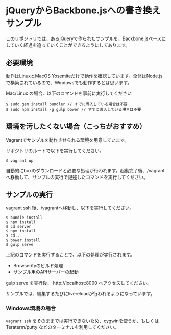 # jQueryからBackbone.jsへの書き換えサンプル #
このリポジトリでは、あるjQueryで作られたサンプルを、Backbone.jsベースにしていく経過を追っていくことができるようにしてあります。

## 必要環境 ##
動作はLinuxとMacOS Yosemiteだけで動作を確認しています。全体はNode.jsで構築されているので、Windowsでも動作するとは思います。

Mac/Linux の場合、以下のコマンドを事前に実行してください

```
$ sudo gem install bundler // すでに導入している場合は不要
$ sudo npm install -g gulp bower // すでに導入している場合は不要
```

## 環境を汚したくない場合（こっちがおすすめ） ##
Vagrantでサンプルを動作させられる環境を用意しています。

リポジトリのルートで以下を実行してください。

```
$ vagrant up
```

自動的にboxのダウンロードと必要な処理が行われます。起動完了後、/vagrantへ移動して、サンプルの実行で記述したコマンドを実行してください。

## サンプルの実行 ##
vagrant ssh 後、/vagrantへ移動し、以下を実行してください。

```
$ bundle install
$ npm install
$ cd server
$ npm install
$ cd..
$ bower install
$ gulp serve
```

上記のコマンドを実行することで、以下の処理が実行されます。

- Browserifyのビルド処理
- サンプル用のAPIサーバーの起動

gulp serve を実行後、 http://localhost:8000 へアクセスしてください。

サンプルでは、編集するたびにlivereloadが行われるようになっています。

### Windows環境の場合 ###
`vagrant ssh` をそのままでは実行できないため、cygwinを使うか、もしくは Teraterm/putty などのターミナルを利用してください。
